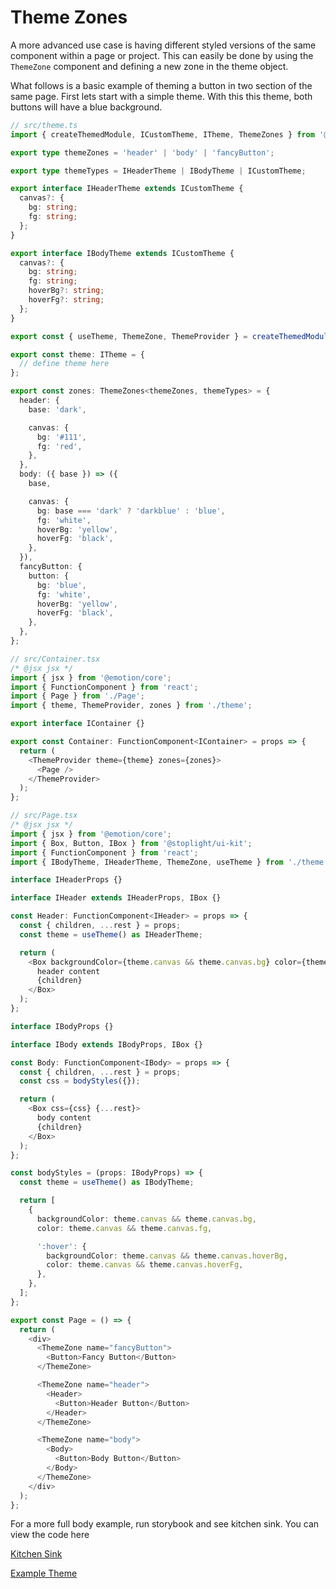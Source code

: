 # Theme Zones

A more advanced use case is having different styled versions of the same component within a page or project. This can easily be done by using the `ThemeZone` component and defining a new zone in the theme object.

What follows is a basic example of theming a button in two section of the same page. First lets start with a simple theme. With this this theme, both buttons will have a blue background.

```typescript
// src/theme.ts
import { createThemedModule, ICustomTheme, ITheme, ThemeZones } from '@stoplight/ui-kit';

export type themeZones = 'header' | 'body' | 'fancyButton';

export type themeTypes = IHeaderTheme | IBodyTheme | ICustomTheme;

export interface IHeaderTheme extends ICustomTheme {
  canvas?: {
    bg: string;
    fg: string;
  };
}

export interface IBodyTheme extends ICustomTheme {
  canvas?: {
    bg: string;
    fg: string;
    hoverBg?: string;
    hoverFg?: string;
  };
}

export const { useTheme, ThemeZone, ThemeProvider } = createThemedModule<themeZones, themeTypes>();

export const theme: ITheme = {
  // define theme here
};

export const zones: ThemeZones<themeZones, themeTypes> = {
  header: {
    base: 'dark',

    canvas: {
      bg: '#111',
      fg: 'red',
    },
  },
  body: ({ base }) => ({
    base,

    canvas: {
      bg: base === 'dark' ? 'darkblue' : 'blue',
      fg: 'white',
      hoverBg: 'yellow',
      hoverFg: 'black',
    },
  }),
  fancyButton: {
    button: {
      bg: 'blue',
      fg: 'white',
      hoverBg: 'yellow',
      hoverFg: 'black',
    },
  },
};
```

```typescript jsx
// src/Container.tsx
/* @jsx jsx */
import { jsx } from '@emotion/core';
import { FunctionComponent } from 'react';
import { Page } from './Page';
import { theme, ThemeProvider, zones } from './theme';

export interface IContainer {}

export const Container: FunctionComponent<IContainer> = props => {
  return (
    <ThemeProvider theme={theme} zones={zones}>
      <Page />
    </ThemeProvider>
  );
};
```

```typescript jsx
// src/Page.tsx
/* @jsx jsx */
import { jsx } from '@emotion/core';
import { Box, Button, IBox } from '@stoplight/ui-kit';
import { FunctionComponent } from 'react';
import { IBodyTheme, IHeaderTheme, ThemeZone, useTheme } from './theme';

interface IHeaderProps {}

interface IHeader extends IHeaderProps, IBox {}

const Header: FunctionComponent<IHeader> = props => {
  const { children, ...rest } = props;
  const theme = useTheme() as IHeaderTheme;

  return (
    <Box backgroundColor={theme.canvas && theme.canvas.bg} color={theme.canvas && theme.canvas.fg} {...rest}>
      header content
      {children}
    </Box>
  );
};

interface IBodyProps {}

interface IBody extends IBodyProps, IBox {}

const Body: FunctionComponent<IBody> = props => {
  const { children, ...rest } = props;
  const css = bodyStyles({});

  return (
    <Box css={css} {...rest}>
      body content
      {children}
    </Box>
  );
};

const bodyStyles = (props: IBodyProps) => {
  const theme = useTheme() as IBodyTheme;

  return [
    {
      backgroundColor: theme.canvas && theme.canvas.bg,
      color: theme.canvas && theme.canvas.fg,

      ':hover': {
        backgroundColor: theme.canvas && theme.canvas.hoverBg,
        color: theme.canvas && theme.canvas.hoverFg,
      },
    },
  ];
};

export const Page = () => {
  return (
    <div>
      <ThemeZone name="fancyButton">
        <Button>Fancy Button</Button>
      </ThemeZone>

      <ThemeZone name="header">
        <Header>
          <Button>Header Button</Button>
        </Header>
      </ThemeZone>

      <ThemeZone name="body">
        <Body>
          <Button>Body Button</Button>
        </Body>
      </ThemeZone>
    </div>
  );
};
```


For a more full body example, run storybook and see kitchen sink. You can view the code here

[Kitchen Sink](https://github.com/stoplightio/ui-kit/blob/master/src/__stories__/Views/Layout.tsx)

[Example Theme](https://github.com/stoplightio/ui-kit/blob/master/src/theme/dark.ts)
